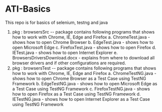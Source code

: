 # ATI-Basics
This repo is for basics of selenium, testng and java
1. pkg : browsersSrc -- package contains following programs that shows how to work with Chrome, IE, Edge and Firefox
   a. ChromeTest.java - shows how to open Chrome Browser
   b. EdgeTest.java - shows how to open Microsoft Edge
   c. FirefoxTest.java - shows how to open Firefox
   d. IETest.java - shows how to open Internet Explorer
   e. BrowsersDriversDownload.docx - explains from where to download all browser drivers and if other configurations are required.
2. pkg : browsersTest -- package contains following programs that shows how to work with Chrome, IE, Edge and Firefox
   a. ChromeTestNG.java - shows how to open Chrome Browser as a Test Case using TestNG Framework
   b. EdgeTestNG.java - shows how to open Microsoft Edge as a Test Case using TestNG Framework
   c. FirefoxTestNG.java - shows how to open Firefox as a Test Case using TestNG Framework
   d. IETestNG.java - shows how to open Internet Explorer as a Test Case using TestNG Framework
   
